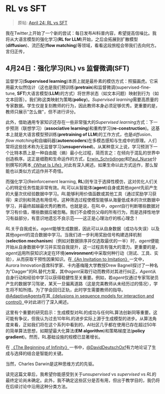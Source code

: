 # RL vs SFT

> 原帖: [April 24: RL vs SFT](https://x.com/NandoDF/status/1915351835105169534)

我在Twitter上开始了一个新的尝试：每日发布AI科普内容，希望提高信噪比。我将从大语言模型的强化学习(**RL for LLM**)开始，之后会拓展到扩散模型(**diffusion**)、流匹配(**flow matching**)等领域，看看这段旅程会带我们去向何方。言归正传，

## 4月24日：强化学习(**RL**) vs 监督微调(**SFT**)
监督学习(**Supervised learning**)本质上就是最朴素的模仿方式：照猫画虎。它采用最大似然估计（这也是我们预训练(**pretrain**)和监督微调(supervised-fine-tune, **SFT**)大语言模型(**LLM**)的方式）将世界状态（如文本问题）映射到行为（如文本回答）。我们称这类映射为策略(**policy**)。*Supervised learning*需要高质量的专家数据。学生仅是复刻教师的行为，因此教师本身必须足够优秀。更重要的是，教师只展示"怎么做"，但不进行评分。

此外，借助通用专家知识还存在一些非常强大的*Supervised learning*方式：下一步预测（联想学习）(**associative learning**)和重构学习(**re-construction**)。这基本上就是大语言模型预训练(**pretraining of LLM**)的工作方式，也是*diffusion*、*flow matching*和自编码器(**autoencoders**)在多模态感知与生成中的原理。人们常将这些技术称为无监督学习(**unsupervised**)。从某种意义上说，学习预测下一个比特本质上是一种自由能（熵）最小化过程，简而言之：在倾向于混乱的世界中创造秩序。这正是细胞和生命运作的方式，[Erwin_Schrödinger](https://en.wikipedia.org/wiki/Erwin_Schrödinger)和[Paul_Nurse](https://en.wikipedia.org/wiki/Paul_Nurse)分别撰写的两本[《What Is Life》](https://en.wikipedia.org/wiki/What_Is_Life?)对此有深入阐述。如果生命以此方式运作，那么智能也以类似方式运作并不奇怪。

而强化学习(Reinforcement learning, **RL**)则专注于选择性模仿，这对优化人们关心的特定任务性能非常有效。*RL*可以从智能体(**agent**)自身或其他*agent*先前产生的大量次优经验数据中学习。*RL*能够利用价值函数或其他工具（通过奖励学习获得）来识别和筛选有用信号。这种筛选过程使模型能够从海量低成本的次优数据中学习，并最终超越最优秀的教师。也就是说，在*RL*中，*agent*自行判断哪些数据对学习有价值，哪些数据应被忽略。我们不会模仿父母的所有行为，而是选择性地学习有益部分，有意识地遗忘不良示范——这正是心理治疗的核心理念！

*RL*关乎自我成长。*agent*能够生成数据，因此可以从自身数据（成功与失误）以及其他*agent*的混合数据中学习。当我们进一步利用奖励信号构建选择机制(**selection mechanism**)（例如对数据排序并仅选取最优的一半）时，*agent*便能开始从自身数据中学习并实现自我提升，这一过程具有强大的潜力。更重要的是，*agent*运用所获知识决定在环境(**environment**)中采取何种行动（测试、工具、实验），从而获取干预性因果知识。在[《An Invitation to Imitation》](https://kilthub.cmu.edu/ndownloader/files/12033137)一文中，Aurora Innovation首席科学家、卡内基梅隆大学教授Drew Bagnell探讨了一种名为"Dagger"的RL替代方案，其中*agent*采取行动而教师对其进行纠正。*Agent*从自身行动和经验中学习以获得稳健性至关重要。例如，若*agent*仅通过专家驾驶员产生的数据学习驾驶，某天一旦偏离道路（这是完美教师从未经历过的情况），学生将不知所措。为了学会回归正轨，此时学生需要教师的指导。[@AdaptiveAgents](https://x.com/AdaptiveAgents)在其[《delusions in sequence models for interaction and control》](https://arxiv.org/abs/2110.10819)中对此进行了深入阐述。

这里有个重要的研究启示：生成模型对*RL*的成功与任何RL算法创新同等重要。这可能有争议，但我认为过去10年RL的进步实际上源于生成模型的进步。从算法角度来看，正如我们将在这个系列中看到的，AI社区几乎都在使用已存在超过50年的简单算法思想，如期望最大化算法(**EM algorithm**)和策略梯度法(**policy gradient**)。然而，RL基础设施的规模已显著增长。

在 [《The Beginning of Infinity》](https://en.wikipedia.org/wiki/The_Beginning_of_Infinity)一书中，[@DavidDeutschOxf](https://x.com/DavidDeutschOxf)有力地论证了生成与选择的结合是智能的关键。

当然，Charles Darwin是这种思维方式的先驱。

读完这篇文章后，我希望你能感受到关于*unsupervised* vs *supervised* vs *RL*的最终定论尚未确定。此外，我不确定这些区分是否有用，但出于教学目的，我仍将在后续讨论中沿用这种分类方法。